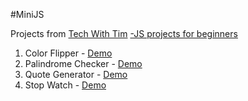 #MiniJS
<p>Projects from <a href="https://www.youtube.com/@TechWithTim">Tech With Tim</a> <a href="https://www.youtube.com/watch?v=2ml4x0rO1PQ&t=3970s&ab_channel=TechWithTim"> -JS projects for beginners</a></p>

1. Color Flipper - <a href="https://ruzdashaikh.github.io/MiniJS/color-flipper/main.html">Demo</a>
2. Palindrome Checker - <a href="https://ruzdashaikh.github.io/MiniJS/palindrome-checker/main.html">Demo</a>
3. Quote Generator - <a href="https://ruzdashaikh.github.io/MiniJS/random-quote-generator/main.html">Demo</a>
4. Stop Watch - <a href="https://ruzdashaikh.github.io/MiniJS/stop-watch/main.html">Demo</a>
